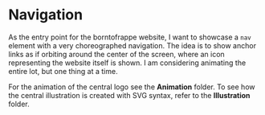 # Navigation

As the entry point for the borntofrappe website, I want to showcase a `nav` element with a very choreographed navigation. The idea is to show anchor links as if orbiting around the center of the screen, where an icon representing the website itself is shown. I am considering animating the entire lot, but one thing at a time.

For the animation of the central logo see the **Animation** folder. To see how the central illustration is created with SVG syntax, refer to the **Illustration** folder.
